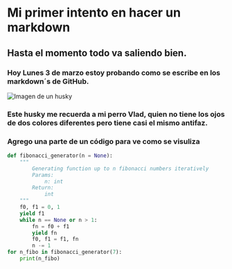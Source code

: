 # Mi primer intento en hacer un markdown

## Hasta el momento todo va saliendo bien.

### Hoy Lunes 3 de marzo estoy probando como se escribe en los markdown´s de GitHub.


![Imagen de un husky](https://upload.wikimedia.org/wikipedia/commons/thumb/f/f7/DOG-HUSKY_23JUL00.jpg/220px-DOG-HUSKY_23JUL00.jpg)

### Este husky me recuerda a mi perro Vlad, quien no tiene los ojos de dos colores diferentes pero tiene casi el mismo antifaz.

### Agrego una parte de un código para ve como se visuliza 
```` python
def fibonacci_generator(n = None):
    """
        Generating function up to n fibonacci numbers iteratively
        Params:
            n: int
        Return:
            int
    """
    f0, f1 = 0, 1
    yield f1
    while n == None or n > 1:
        fn = f0 + f1
        yield fn
        f0, f1 = f1, fn
        n -= 1
for n_fibo in fibonacci_generator(7):
    print(n_fibo)

